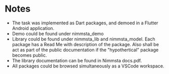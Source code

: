 # Notes
- The task was implemented as Dart packages, and demoed in a Flutter Android application.
- Demo could be found under nimmsta_demo
- Library could be found under nimmsta_lib and nimmsta_model. Each package has a Read Me with description of the package. Also shall be act as part of the public documentation if the "hypothertical" package becomes public.
- The library documentation can be found in Nimmsta docs.pdf.
- All packages could be browsed simultaneously as a VSCode workspace. 
